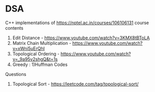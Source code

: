 # DSA
C++ implementations of https://nptel.ac.in/courses/106106131 course contents


1) Edit Distance  - https://www.youtube.com/watch?v=3KMX8tBToLA
2) Matrix Chain Multiplication - https://www.youtube.com/watch?v=xWni5uErQhI
3) Topological Ordering - https://www.youtube.com/watch?v=_9a95v2shgQ&t=1s
4) Greedy : 
1)Huffman Codes




Questions 
1) Topological Sort - https://leetcode.com/tag/topological-sort/



